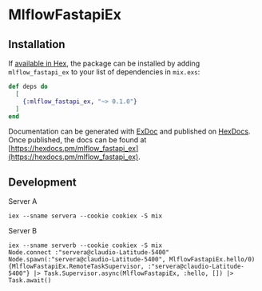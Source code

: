 # MlflowFastapiEx

## Installation

If [available in Hex](https://hex.pm/docs/publish), the package can be installed
by adding `mlflow_fastapi_ex` to your list of dependencies in `mix.exs`:

```elixir
def deps do
  [
    {:mlflow_fastapi_ex, "~> 0.1.0"}
  ]
end
```

Documentation can be generated with [ExDoc](https://github.com/elixir-lang/ex_doc)
and published on [HexDocs](https://hexdocs.pm). Once published, the docs can
be found at [https://hexdocs.pm/mlflow_fastapi_ex](https://hexdocs.pm/mlflow_fastapi_ex).

## Development

Server A

    iex --sname servera --cookie cookiex -S mix

Server B

    iex --sname serverb --cookie cookiex -S mix
    Node.connect :"servera@claudio-Latitude-5400"
    Node.spawn(:"servera@claudio-Latitude-5400", MlflowFastapiEx.hello/0)
    {MlflowFastapiEx.RemoteTaskSupervisor, :"servera@claudio-Latitude-5400"} |> Task.Supervisor.async(MlflowFastapiEx, :hello, []) |> Task.await()
